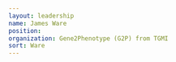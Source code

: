 ```yaml
---
layout: leadership
name: James Ware
position:
organization: Gene2Phenotype (G2P) from TGMI
sort: Ware
---
```


